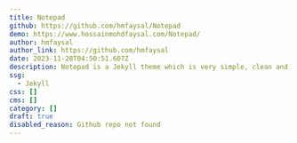 ```yaml
---
title: Notepad
github: https://github.com/hmfaysal/Notepad
demo: https://www.hossainmohdfaysal.com/Notepad/
author: hmfaysal
author_link: https://github.com/hmfaysal
date: 2023-11-28T04:50:51.607Z
description: Notepad is a Jekyll theme which is very simple, clean and beautiful
ssg:
  - Jekyll
css: []
cms: []
category: []
draft: true
disabled_reason: Github repo not found
---
```

